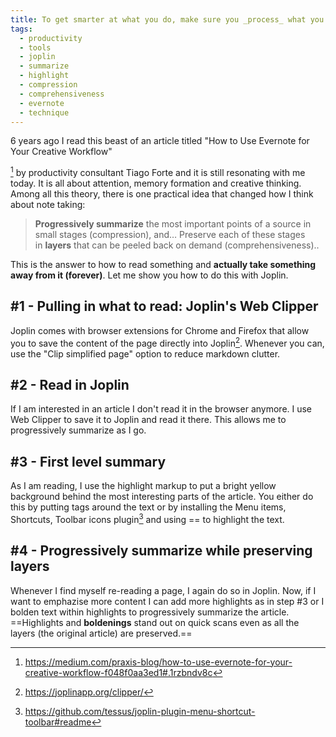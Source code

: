 ```yaml
---
title: To get smarter at what you do, make sure you _process_ what you read (using Joplin) - in 4 short steps
tags:
  - productivity
  - tools
  - joplin
  - summarize
  - highlight
  - compression
  - comprehensiveness
  - evernote
  - technique
---
```


6 years ago I read this beast of an article titled "How to Use Evernote for Your Creative Workflow"
<!--more-->
[^1] by productivity consultant Tiago Forte and it is still resonating with me today. It is all about attention, memory formation and creative thinking.
Among all this theory, there is one practical idea that changed how I think about note taking:

> **Progressively summarize** the most important points of a source in small stages (compression), and…
  Preserve each of these stages in **layers** that can be peeled back on demand (comprehensiveness)..

This is the answer to how to read something and **actually take something away from it (forever)**. Let me show you how to do this with Joplin.

## #1 - Pulling in what to read: Joplin's Web Clipper
Joplin comes with browser extensions for Chrome and Firefox that allow you to save the content of the page directly into Joplin[^2]. Whenever you can, use the "Clip simplified page" option to reduce markdown clutter.

## #2 - Read in Joplin
If I am interested in an article I don't read it in the browser anymore. I use Web Clipper to save it to Joplin and read it there. This allows me to progressively summarize as I go.

## #3 - First level summary
As I am reading, I use the highlight markup to put a bright yellow background behind the most interesting parts of the article. You either do this by putting <mark></mark> tags around the text or by installing the Menu items, Shortcuts, Toolbar icons plugin[^3] and using == to highlight the text.

## #4 - Progressively summarize while preserving layers
Whenever I find myself re-reading a page, I again do so in Joplin. Now, if I want to emphazise more content I can add more highlights as in step #3 or I bolden text within highlights to progressively summarize the article. ==Highlights and **boldenings** stand out on quick scans even as all the layers (the original article) are preserved.==

[^1]: https://medium.com/praxis-blog/how-to-use-evernote-for-your-creative-workflow-f048f0aa3ed1#.1rzbndv8c
[^2]: https://joplinapp.org/clipper/
[^3]: https://github.com/tessus/joplin-plugin-menu-shortcut-toolbar#readme
